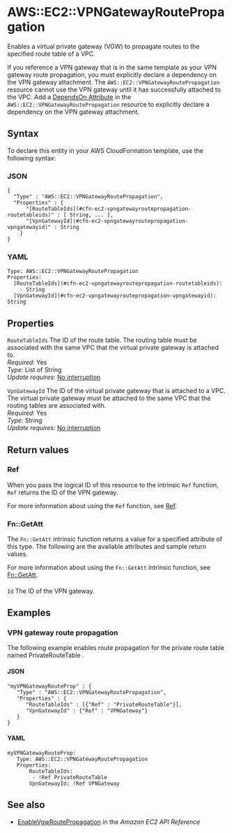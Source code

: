 # AWS::EC2::VPNGatewayRoutePropagation<a name="aws-resource-ec2-vpngatewayroutepropagation"></a>

Enables a virtual private gateway \(VGW\) to propagate routes to the specified route table of a VPC\.

If you reference a VPN gateway that is in the same template as your VPN gateway route propagation, you must explicitly declare a dependency on the VPN gateway attachment\. The `AWS::EC2::VPNGatewayRoutePropagation` resource cannot use the VPN gateway until it has successfully attached to the VPC\. Add a [ DependsOn Attribute](https://docs.aws.amazon.com/AWSCloudFormation/latest/UserGuide/aws-attribute-dependson.html) in the `AWS::EC2::VPNGatewayRoutePropagation` resource to explicitly declare a dependency on the VPN gateway attachment\.

## Syntax<a name="aws-resource-ec2-vpngatewayroutepropagation-syntax"></a>

To declare this entity in your AWS CloudFormation template, use the following syntax:

### JSON<a name="aws-resource-ec2-vpngatewayroutepropagation-syntax.json"></a>

```
{
  "Type" : "AWS::EC2::VPNGatewayRoutePropagation",
  "Properties" : {
      "[RouteTableIds](#cfn-ec2-vpngatewayroutepropagation-routetableids)" : [ String, ... ],
      "[VpnGatewayId](#cfn-ec2-vpngatewayroutepropagation-vpngatewayid)" : String
    }
}
```

### YAML<a name="aws-resource-ec2-vpngatewayroutepropagation-syntax.yaml"></a>

```
Type: AWS::EC2::VPNGatewayRoutePropagation
Properties: 
  [RouteTableIds](#cfn-ec2-vpngatewayroutepropagation-routetableids): 
    - String
  [VpnGatewayId](#cfn-ec2-vpngatewayroutepropagation-vpngatewayid): String
```

## Properties<a name="aws-resource-ec2-vpngatewayroutepropagation-properties"></a>

`RouteTableIds`  <a name="cfn-ec2-vpngatewayroutepropagation-routetableids"></a>
The ID of the route table\. The routing table must be associated with the same VPC that the virtual private gateway is attached to\.   
*Required*: Yes  
*Type*: List of String  
*Update requires*: [No interruption](https://docs.aws.amazon.com/AWSCloudFormation/latest/UserGuide/using-cfn-updating-stacks-update-behaviors.html#update-no-interrupt)

`VpnGatewayId`  <a name="cfn-ec2-vpngatewayroutepropagation-vpngatewayid"></a>
The ID of the virtual private gateway that is attached to a VPC\. The virtual private gateway must be attached to the same VPC that the routing tables are associated with\.   
*Required*: Yes  
*Type*: String  
*Update requires*: [No interruption](https://docs.aws.amazon.com/AWSCloudFormation/latest/UserGuide/using-cfn-updating-stacks-update-behaviors.html#update-no-interrupt)

## Return values<a name="aws-resource-ec2-vpngatewayroutepropagation-return-values"></a>

### Ref<a name="aws-resource-ec2-vpngatewayroutepropagation-return-values-ref"></a>

When you pass the logical ID of this resource to the intrinsic `Ref` function, `Ref` returns the ID of the VPN gateway\.

For more information about using the `Ref` function, see [Ref](https://docs.aws.amazon.com/AWSCloudFormation/latest/UserGuide/intrinsic-function-reference-ref.html)\.

### Fn::GetAtt<a name="aws-resource-ec2-vpngatewayroutepropagation-return-values-fn--getatt"></a>

The `Fn::GetAtt` intrinsic function returns a value for a specified attribute of this type\. The following are the available attributes and sample return values\.

For more information about using the `Fn::GetAtt` intrinsic function, see [Fn::GetAtt](https://docs.aws.amazon.com/AWSCloudFormation/latest/UserGuide/intrinsic-function-reference-getatt.html)\.

#### <a name="aws-resource-ec2-vpngatewayroutepropagation-return-values-fn--getatt-fn--getatt"></a>

`Id`  <a name="Id-fn::getatt"></a>
The ID of the VPN gateway\.

## Examples<a name="aws-resource-ec2-vpngatewayroutepropagation--examples"></a>



### VPN gateway route propagation<a name="aws-resource-ec2-vpngatewayroutepropagation--examples--VPN_gateway_route_propagation"></a>

The following example enables route propagation for the private route table named PrivateRouteTable \.

#### JSON<a name="aws-resource-ec2-vpngatewayroutepropagation--examples--VPN_gateway_route_propagation--json"></a>

```
"myVPNGatewayRouteProp" : {
   "Type" : "AWS::EC2::VPNGatewayRoutePropagation",
   "Properties" : {
      "RouteTableIds" : [{"Ref" : "PrivateRouteTable"}],
      "VpnGatewayId" : {"Ref" : "VPNGateway"}
   }
}
```

#### YAML<a name="aws-resource-ec2-vpngatewayroutepropagation--examples--VPN_gateway_route_propagation--yaml"></a>

```
myVPNGatewayRouteProp:
   Type: AWS::EC2::VPNGatewayRoutePropagation
   Properties:
       RouteTableIds: 
        - !Ref PrivateRouteTable
       VpnGatewayId: !Ref VPNGateway
```

## See also<a name="aws-resource-ec2-vpngatewayroutepropagation--seealso"></a>
+  [EnableVgwRoutePropagation](https://docs.aws.amazon.com/AWSEC2/latest/APIReference/API_EnableVgwRoutePropagation.html) in the *Amazon EC2 API Reference*

